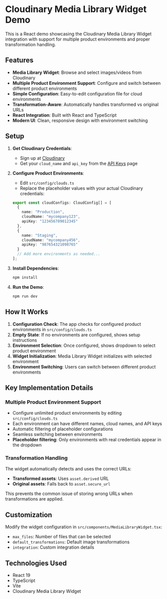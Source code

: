 # Cloudinary Media Library Widget Demo

This is a React demo showcasing the Cloudinary Media Library Widget integration with support for multiple product environments and proper transformation handling.

## Features

- **Media Library Widget**: Browse and select images/videos from Cloudinary
- **Multiple Product Environment Support**: Configure and switch between different product environments
- **Simple Configuration**: Easy-to-edit configuration file for cloud environments
- **Transformation-Aware**: Automatically handles transformed vs original URLs
- **React Integration**: Built with React and TypeScript
- **Modern UI**: Clean, responsive design with environment switching

## Setup

1. **Get Cloudinary Credentials**:
   - Sign up at [Cloudinary](https://cloudinary.com/)
   - Get your `cloud_name` and `api_key` from the [API Keys](https://console.cloudinary.com/app/settings/api-keys) page

2. **Configure Product Environments**:
   - Edit `src/config/clouds.ts`
   - Replace the placeholder values with your actual Cloudinary credentials:

    ```typescript
    export const cloudConfigs: CloudConfig[] = [
      {
        name: "Production",
        cloudName: "mycompany123",
        apiKey: "123456789012345"
      },
      {
        name: "Staging",
        cloudName: "mycompany456", 
        apiKey: "987654321098765"
      }
      // Add more environments as needed...
    ];
    ```

3. **Install Dependencies**:
   ```bash
   npm install
   ```

4. **Run the Demo**:
   ```bash
   npm run dev
   ```

## How It Works

1. **Configuration Check**: The app checks for configured product environments in `src/config/clouds.ts`
2. **Empty State**: If no environments are configured, shows setup instructions
3. **Environment Selection**: Once configured, shows dropdown to select product environment
4. **Widget Initialization**: Media Library Widget initializes with selected environment
5. **Environment Switching**: Users can switch between different product environments

## Key Implementation Details

### Multiple Product Environment Support
- Configure unlimited product environments by editing `src/config/clouds.ts`
- Each environment can have different names, cloud names, and API keys
- Automatic filtering of placeholder configurations
- Seamless switching between environments
- **Placeholder filtering**: Only environments with real credentials appear in the dropdown

### Transformation Handling
The widget automatically detects and uses the correct URLs:
- **Transformed assets**: Uses `asset.derived` URL
- **Original assets**: Falls back to `asset.secure_url`

This prevents the common issue of storing wrong URLs when transformations are applied.

## Customization

Modify the widget configuration in `src/components/MediaLibraryWidget.tsx`:
- `max_files`: Number of files that can be selected
- `default_transformations`: Default image transformations
- `integration`: Custom integration details

## Technologies Used

- React 19
- TypeScript
- Vite
- Cloudinary Media Library Widget
